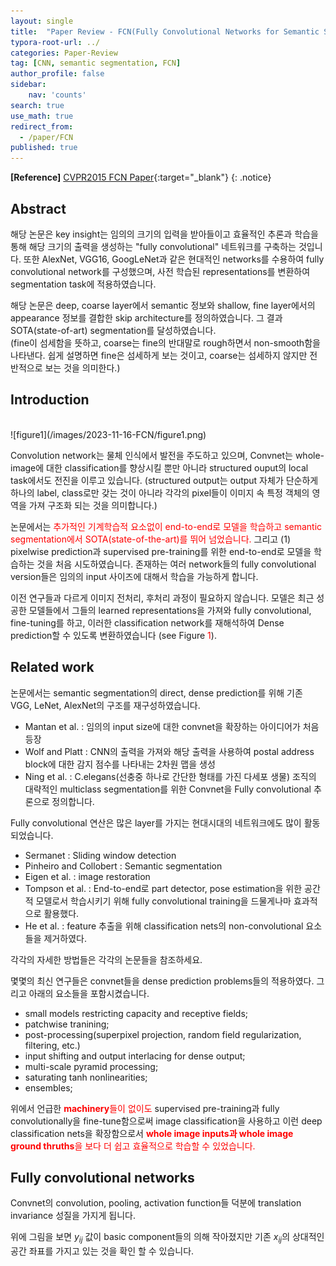 ```yaml
---
layout: single
title:  "Paper Review - FCN(Fully Convolutional Networks for Semantic Segmentation)"
typora-root-url: ../
categories: Paper-Review
tag: [CNN, semantic segmentation, FCN]
author_profile: false
sidebar:
    nav: 'counts'
search: true
use_math: true
redirect_from:
  - /paper/FCN
published: true
---
```


**[Reference]** [CVPR2015 FCN Paper](https://arxiv.org/pdf/1411.4038.pdf){:target="_blank"}
{: .notice}

## Abstract
해당 논문은 key insight는 임의의 크기의 입력을 받아들이고 효율적인 추론과 학습을 통해 해당 크기의 출력을 생성하는 "fully convolutional" 네트워크를 구축하는 것입니다. 또한 AlexNet, VGG16, GoogLeNet과 같은 현대적인 networks를 수용하여 fully convolutional network를 구성했으며, 사전 학습된 representations를 변환하여 segmentation task에 적용하였습니다. 

해당 논문은 deep, coarse layer에서 semantic 정보와 shallow, fine layer에서의 appearance 정보를 결합한 skip architecture를 정의하였습니다. 그 결과 SOTA(state-of-art) segmentation를 달성하였습니다.<br>
(fine이 섬세함을 뜻하고, coarse는 fine의 반대말로 rough하면서 non-smooth함을 나타낸다. 쉽게 설명하면 fine은 섬세하게 보는 것이고, coarse는 섬세하지 않지만 전반적으로 보는 것을 의미한다.)

## Introduction
<br>
![figure1](/images/2023-11-16-FCN/figure1.png)

Convolution network는 물체 인식에서 발전을 주도하고 있으며, Convnet는 whole-image에 대한 classification를 향상시킬 뿐만 아니라 structured ouput의 local task에서도 전진을 이루고 있습니다.
(structured output는 output 자체가 단순하게 하나의 label, class로만 갖는 것이 아니라 각각의 pixel들이 이미지 속 특정 객체의 영역을 가져 구조화 되는 것을 의미합니다.)

논문에서는 <span style="color:red">추가적인 기계학습적 요소없이 end-to-end로 모델을 학습하고 semantic segmentation에서 SOTA(state-of-the-art)를 뛰어 넘었습니다.</span> 그리고 (1) pixelwise prediction과 supervised pre-training를 위한 end-to-end로 모델을 학습하는 것을 처음 시도하였습니다. 존재하는 여러 network들의 fully convolutional version들은 임의의 input 사이즈에 대해서 학습을 가능하게 합니다.

이전 연구들과 다르게 이미지 전처리, 후처리 과정이 필요하지 않습니다. 모델은 최근 성공한 모델들에서 그들의 learned representations을 가져와 fully convolutional, fine-tuning를 하고, 이러한 classification network를 재해석하여 Dense prediction할 수 있도록 변환하였습니다 (see Figure <span style='color:red'>1</span>).

## Related work
논문에서는 semantic segmentation의 direct, dense prediction를 위해 기존 VGG, LeNet, AlexNet의 구조를 재구성하였습니다.

 - Mantan et al. : 임의의 input size에 대한 convnet을 확장하는 아이디어가 처음 등장
 - Wolf and Platt : CNN의 출력을 가져와 해당 출력을 사용하여 postal address block에 대한 감지 점수를 나타내는 2차원 맵을 생성
 - Ning et al. : C.elegans(선충중 하나로 간단한 형태를 가진 다세포 생물) 조직의 대략적인 multiclass segmentation를 위한 Convnet을 Fully convolutional 추론으로 정의합니다.

Fully convolutional 연산은 많은 layer를 가지는 현대시대의 네트워크에도 많이 활동되었습니다.
 
 - Sermanet : Sliding window detection
 - Pinheiro and Collobert : Semantic segmentation
 - Eigen et al. : image restoration
 - Tompson et al. : End-to-end로 part detector, pose estimation을 위한 공간적 모델로서 학습시키기 위해 fully convolutional training을 드물게나마 효과적으로 활용했다.
 - He et al. : feature 추출을 위해 classification nets의 non-convolutional 요소들을 제거하였다.

각각의 자세한 방법들은 각각의 논문들을 참조하세요.

몇몇의 최신 연구들은 convnet들을 dense prediction problems들의 적용하였다. 그리고 아래의 요소들을 포함시켰습니다.

 - small models restricting capacity and receptive fields;
 - patchwise tranining;
 - post-processing(superpixel projection, random field regularization, filtering, etc.)
 - input shifting and output interlacing for dense output;
 - multi-scale pyramid processing;
 - saturating tanh nonlinearities;
 - ensembles;

위에서 언급한 <span style="color:red">**machinery**들이 없이도</span> supervised pre-training과 fully convolutionally을 fine-tune함으로써 image classification을 사용하고 이런 deep classification nets을 확장함으로서 <span style="color:red">**whole image inputs과 whole image ground thruths**을 보다 더 쉽고 효율적으로 학습할 수 있었습니다.</span>

## Fully convolutional networks
Convnet의 convolution, pooling, activation function들 덕분에 translation invariance 성질을 가지게 됩니다.


위에 그림을 보면 $y_{ij}$ 값이 basic component들의 의해 작아졌지만 기존 $x_{ij}$의 상대적인 공간 좌표를 가지고 있는 것을 확인 할 수 있습니다.